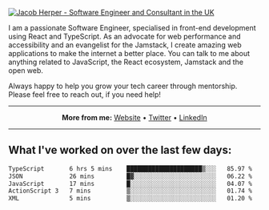 [![Jacob Herper - Software Engineer and Consultant in the UK](https://res.cloudinary.com/jacobherper/image/upload/v1641506277/gh-image.png)](https://jacobherper.com/)

I am a passionate Software Engineer, specialised in front-end development using React and TypeScript. As an advocate for web performance and accessibility and an evangelist for the Jamstack, I create amazing web applications to make the internet a better place. You can talk to me about anything related to JavaScript, the React ecosystem, Jamstack and the open web.

Always happy to help you grow your tech career through mentorship. Please feel free to reach out, if you need help!

---

<p align="center">
  <strong>More from me:</strong> 
  <a href="https://jacobherper.com/">Website</a> •
  <a href="https://twitter.com/intent/follow?screen_name=jakeherp&tw_p=followbutton">Twitter</a> •
  <a href="https://www.linkedin.com/in/jacobherper/">LinkedIn</a>
</p>

---

## What I've worked on over the last few days:

<!--START_SECTION:waka-->

```txt
TypeScript       6 hrs 5 mins    █████████████████████▒░░░   85.97 %
JSON             26 mins         █▓░░░░░░░░░░░░░░░░░░░░░░░   06.22 %
JavaScript       17 mins         █░░░░░░░░░░░░░░░░░░░░░░░░   04.07 %
ActionScript 3   7 mins          ▒░░░░░░░░░░░░░░░░░░░░░░░░   01.74 %
XML              5 mins          ▒░░░░░░░░░░░░░░░░░░░░░░░░   01.20 %
```

<!--END_SECTION:waka-->
